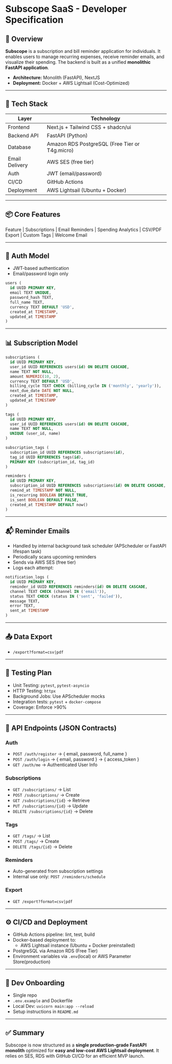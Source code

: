 # Subscope SaaS - Developer Specification

## 🧠 Overview

**Subscope** is a subscription and bill reminder application for individuals. It enables users to manage recurring expenses, receive reminder emails, and visualize their spending. The backend is built as a unified **monolithic FastAPI application**.

- **Architecture:** Monolith (FastAPI), NextJS
- **Deployment:** Docker + AWS Lightsail (Cost-Optimized)

---

## 🧩 Tech Stack

| Layer            | Technology                              |
|------------------|------------------------------------------|
| Frontend         | Next.js + Tailwind CSS + shadcn/ui       |
| Backend API      | FastAPI (Python)                         |
| Database         | Amazon RDS PostgreSQL (Free Tier or T4g.micro) |
| Email Delivery   | AWS SES (free tier)                      |
| Auth             | JWT (email/password)                     |
| CI/CD            | GitHub Actions                           |
| Deployment       | AWS Lightsail (Ubuntu + Docker)          |

---

## 📦 Core Features

Feature
| Subscriptions
| Email Reminders
| Spending Analytics
| CSV/PDF Export
| Custom Tags
| Welcome Email

---

## 🔐 Auth Model

- JWT-based authentication
- Email/password login only

```sql
users (
  id UUID PRIMARY KEY,
  email TEXT UNIQUE,
  password_hash TEXT,
  full_name TEXT,
  currency TEXT DEFAULT 'USD',
  created_at TIMESTAMP,
  updated_at TIMESTAMP
)
```

---

## 📊 Subscription Model

```sql
subscriptions (
  id UUID PRIMARY KEY,
  user_id UUID REFERENCES users(id) ON DELETE CASCADE,
  name TEXT NOT NULL,
  amount NUMERIC(10, 2),
  currency TEXT DEFAULT 'USD',
  billing_cycle TEXT CHECK (billing_cycle IN ('monthly', 'yearly')),
  next_due_date DATE NOT NULL,
  created_at TIMESTAMP,
  updated_at TIMESTAMP
)

tags (
  id UUID PRIMARY KEY,
  user_id UUID REFERENCES users(id) ON DELETE CASCADE,
  name TEXT NOT NULL,
  UNIQUE (user_id, name)
)

subscription_tags (
  subscription_id UUID REFERENCES subscriptions(id),
  tag_id UUID REFERENCES tags(id),
  PRIMARY KEY (subscription_id, tag_id)
)

reminders (
  id UUID PRIMARY KEY,
  subscription_id UUID REFERENCES subscriptions(id) ON DELETE CASCADE,
  remind_at TIMESTAMP NOT NULL,
  is_recurring BOOLEAN DEFAULT TRUE,
  is_sent BOOLEAN DEFAULT FALSE,
  created_at TIMESTAMP DEFAULT now()
)
```

---

## 📬 Reminder Emails

- Handled by internal background task scheduler (APScheduler or FastAPI lifespan task)
- Periodically scans upcoming reminders
- Sends via AWS SES (free tier)
- Logs each attempt:

```sql
notification_logs (
  id UUID PRIMARY KEY,
  reminder_id UUID REFERENCES reminders(id) ON DELETE CASCADE,
  channel TEXT CHECK (channel IN ('email')),
  status TEXT CHECK (status IN ('sent', 'failed')),
  message TEXT,
  error TEXT,
  sent_at TIMESTAMP
)
```

---

## 📤 Data Export

- `/export?format=csv|pdf`

---

## 🧪 Testing Plan

- Unit Testing: `pytest`, `pytest-asyncio`
- HTTP Testing: `httpx`
- Background Jobs: Use APScheduler mocks
- Integration tests: `pytest` + `docker-compose`
- Coverage: Enforce >90%

---

## 📡 API Endpoints (JSON Contracts)

### Auth

- `POST /auth/register` → { email, password, full_name }
- `POST /auth/login` → { email, password } → { access_token }
- `GET /auth/me` → Authenticated User Info

### Subscriptions

- `GET /subscriptions/` → List
- `POST /subscriptions/` → Create
- `GET /subscriptions/{id}` → Retrieve
- `PUT /subscriptions/{id}` → Update
- `DELETE /subscriptions/{id}` → Delete

### Tags

- `GET /tags/` → List
- `POST /tags/` → Create
- `DELETE /tags/{id}` → Delete

### Reminders

- Auto-generated from subscription settings
- Internal use only: `POST /reminders/schedule`

### Export

- `GET /export?format=csv|pdf`

---

## ⚙️ CI/CD and Deployment

- GitHub Actions pipeline: lint, test, build
- Docker-based deployment to:
  - AWS Lightsail instance (Ubuntu + Docker preinstalled)
- PostgreSQL via Amazon RDS (Free Tier)
- Environment variables via `.env`(local) or AWS Parameter Store(production)

---

## 📘 Dev Onboarding

- Single repo
- `.env.example` and Dockerfile
- Local Dev: `uvicorn main:app --reload`
- Setup instructions in `README.md`

---

## ✅ Summary

Subscope is now structured as a **single production-grade FastAPI monolith** optimized for **easy and low-cost AWS Lightsail deployment**. It relies on SES, RDS with GitHub CI/CD for an efficient MVP launch.
